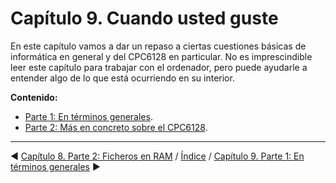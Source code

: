 # Capítulo 9. Cuando usted guste

En este capítulo vamos a dar un repaso a ciertas cuestiones básicas de informática en general y del CPC6128 en particular. No es imprescindible leer este capítulo para trabajar con el ordenador, pero puede ayudarle a entender algo de lo que está ocurriendo en su interior. 

**Contenido:**

* [Parte 1: En términos generales](9.01.-En-términos-generales.md).
* [Parte 2: Más en concreto sobre el CPC6128](9.02.-Más-en-concreto-sobre-el-CPC6128.md).



***

&#9664; [Capítulo 8. Parte 2: Ficheros en RAM](8.02.-Ficheros-en-RAM.md)   /  [Índice](0.03.-Contenido.md)  /   [Capítulo 9. Parte 1: En términos generales](9.01.-En-términos-generales.md) &#9654;

